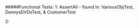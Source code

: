 #####Functional Tests:
1: AssertAll - found in:
    VariousObjTest, DennysDVDsTest, & CustomerTest
    
2: 
